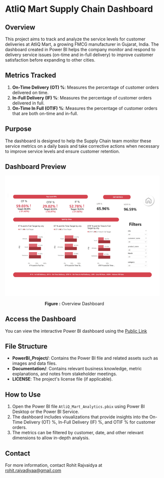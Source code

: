# AtliQ Mart Supply Chain Dashboard

## Overview

This project aims to track and analyze the service levels for customer deliveries at AtliQ Mart, a growing FMCG manufacturer in Gujarat, India. The dashboard created in Power BI helps the company monitor and respond to delivery service issues (on-time and in-full delivery) to improve customer satisfaction before expanding to other cities.

## Metrics Tracked

1. **On-Time Delivery (OT) %**: Measures the percentage of customer orders delivered on time.
2. **In-Full Delivery (IF) %**: Measures the percentage of customer orders delivered in full.
3. **On-Time In Full (OTIF) %**: Measures the percentage of customer orders that are both on-time and in-full.

## Purpose

The dashboard is designed to help the Supply Chain team monitor these service metrics on a daily basis and take corrective actions when necessary to improve service levels and ensure customer retention.

## Dashboard Preview

<p align="center">
    <img src="/Images/preview%202.jpg" alt="Detailed Metrics"/>
</p>

<p align="center">
    <b>Figure :</b> Overview Dashboard &nbsp;&nbsp;&nbsp;&nbsp;&nbsp;&nbsp;&nbsp;&nbsp;&nbsp;&nbsp;&nbsp;&nbsp;
</p>

## Access the Dashboard

You can view the interactive Power BI dashboard using the [Public Link](https://app.powerbi.com/view?r=eyJrIjoiNTg4MmQzMzUtYzk5MC00NmM1LWI2YjgtN2I2ZGM0ZmQzMjlkIiwidCI6ImM2ZTU0OWIzLTVmNDUtNDAzMi1hYWU5LWQ0MjQ0ZGM1YjJjNCJ9&pageName=be291953a6aba2eb6d64)
## File Structure

- **PowerBI_Project/**: Contains the Power BI file and related assets such as images and data files.
- **Documentation/**: Contains relevant business knowledge, metric explanations, and notes from stakeholder meetings.
- **LICENSE**: The project's license file (if applicable).

## How to Use

1. Open the Power BI file `AtliQ_Mart_Analytics.pbix` using Power BI Desktop or the Power BI Service.
2. The dashboard includes visualizations that provide insights into the On-Time Delivery (OT) %, In-Full Delivery (IF) %, and OTIF % for customer orders.
3. The metrics can be filtered by customer, date, and other relevant dimensions to allow in-depth analysis.

## Contact

For more information, contact Rohit Rajvaidya at rohit.rajvadiyaa@gmail.com
